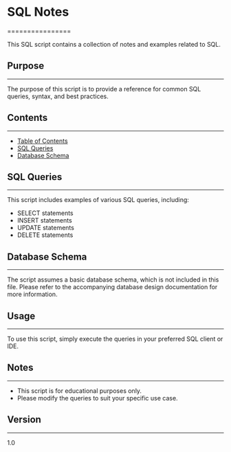 # SQL Notes
================

This SQL script contains a collection of notes and examples related to SQL.

## Purpose
-----------

The purpose of this script is to provide a reference for common SQL queries, syntax, and best practices.

## Contents
------------

* [Table of Contents](#table-of-contents)
* [SQL Queries](#sql-queries)
* [Database Schema](#database-schema)

## SQL Queries
-------------

This script includes examples of various SQL queries, including:

* SELECT statements
* INSERT statements
* UPDATE statements
* DELETE statements

## Database Schema
-----------------

The script assumes a basic database schema, which is not included in this file. Please refer to the accompanying database design documentation for more information.

## Usage
-----

To use this script, simply execute the queries in your preferred SQL client or IDE.

## Notes
-----

* This script is for educational purposes only.
* Please modify the queries to suit your specific use case.


## Version
-------

1.0


